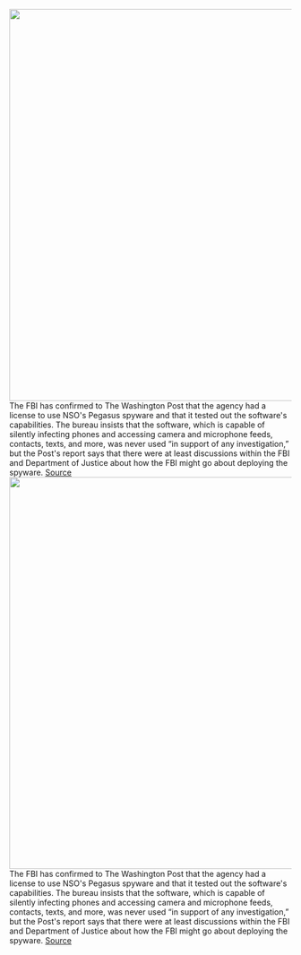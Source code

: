 <img src='https://cdn.vox-cdn.com/thumbor/5z8Kf07EsRMBjftpTPv7YVnILcE=/0x0:2040x1360/1200x800/filters:focal(857x517:1183x843)/cdn.vox-cdn.com/uploads/chorus_image/image/70464540/acastro_170621_1777_0006_v4.0.jpg' width='700px' /><br/>
The FBI has confirmed to The Washington Post that the agency had a license to use NSO's Pegasus spyware and that it tested out the software's capabilities. The bureau insists that the software, which is capable of silently infecting phones and accessing camera and microphone feeds, contacts, texts, and more, was never used “in support of any investigation,” but the Post's report says that there were at least discussions within the FBI and Department of Justice about how the FBI might go about deploying the spyware.
<a href='https://www.theverge.com/2022/2/2/22914854/fbi-nso-pegagus-tests-us-phone-numbers-legality'> Source <a/><img src='https://cdn.vox-cdn.com/thumbor/5z8Kf07EsRMBjftpTPv7YVnILcE=/0x0:2040x1360/1200x800/filters:focal(857x517:1183x843)/cdn.vox-cdn.com/uploads/chorus_image/image/70464540/acastro_170621_1777_0006_v4.0.jpg' width='700px' /><br/>
The FBI has confirmed to The Washington Post that the agency had a license to use NSO's Pegasus spyware and that it tested out the software's capabilities. The bureau insists that the software, which is capable of silently infecting phones and accessing camera and microphone feeds, contacts, texts, and more, was never used “in support of any investigation,” but the Post's report says that there were at least discussions within the FBI and Department of Justice about how the FBI might go about deploying the spyware.
<a href='https://www.theverge.com/2022/2/2/22914854/fbi-nso-pegagus-tests-us-phone-numbers-legality'> Source <a/>
